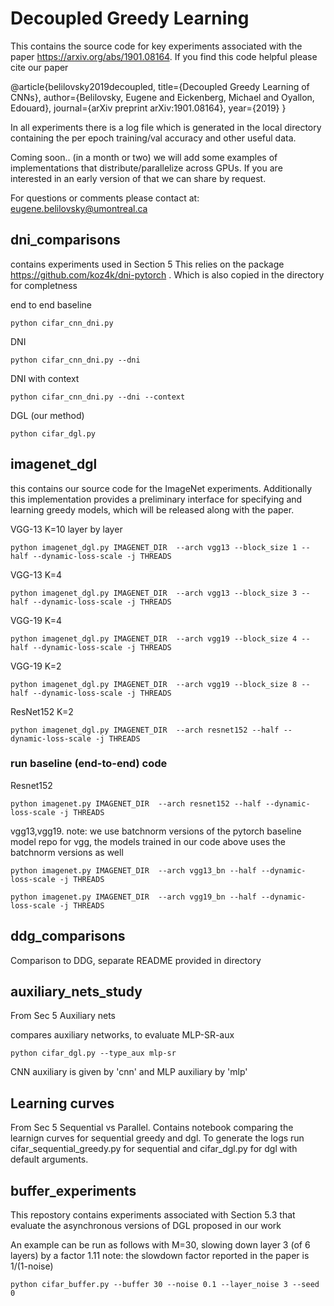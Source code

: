 # Decoupled Greedy Learning

This contains the source code for key experiments associated with the paper https://arxiv.org/abs/1901.08164. If you find this code helpful please cite our paper

@article{belilovsky2019decoupled,
  title={Decoupled Greedy Learning of CNNs},
  author={Belilovsky, Eugene and Eickenberg, Michael and Oyallon, Edouard},
  journal={arXiv preprint arXiv:1901.08164},
  year={2019}
}

In all experiments there is a log file which is generated in the local directory containing the per epoch training/val accuracy and other useful data. 

Coming soon.. (in a month or two) we will add some examples of implementations that distribute/parallelize across GPUs. If you are interested in an early version of that we can share by request. 

For questions or comments please contact at: eugene.belilovsky@umontreal.ca

## dni_comparisons
contains experiments used in Section 5
This relies on the package https://github.com/koz4k/dni-pytorch . Which is also copied in the directory for completness

end to end baseline

``
python cifar_cnn_dni.py 
``

DNI

``
python cifar_cnn_dni.py --dni
``

DNI with context

``
python cifar_cnn_dni.py --dni --context
``

DGL (our method)

``
python cifar_dgl.py 
``

## imagenet_dgl 
this contains our source code for the ImageNet experiments. Additionally this implementation provides a preliminary interface for specifying and learning greedy models, which will be released along with the paper.

VGG-13 K=10 layer by layer 

``
python imagenet_dgl.py IMAGENET_DIR  --arch vgg13 --block_size 1 --half --dynamic-loss-scale -j THREADS
``

VGG-13 K=4 

``
python imagenet_dgl.py IMAGENET_DIR  --arch vgg13 --block_size 3 --half --dynamic-loss-scale -j THREADS
``

VGG-19 K=4 

``
python imagenet_dgl.py IMAGENET_DIR  --arch vgg19 --block_size 4 --half --dynamic-loss-scale -j THREADS
``

VGG-19 K=2

``
python imagenet_dgl.py IMAGENET_DIR  --arch vgg19 --block_size 8 --half --dynamic-loss-scale -j THREADS
``

ResNet152 K=2

``
python imagenet_dgl.py IMAGENET_DIR  --arch resnet152 --half --dynamic-loss-scale -j THREADS
``

### run baseline (end-to-end) code

Resnet152

``
python imagenet.py IMAGENET_DIR  --arch resnet152 --half --dynamic-loss-scale -j THREADS
``

vgg13,vgg19. note: we use batchnorm versions of the pytorch baseline model repo for vgg, the models trained in our code above uses the batchnorm versions as well 

``
python imagenet.py IMAGENET_DIR  --arch vgg13_bn --half --dynamic-loss-scale -j THREADS
``

``
python imagenet.py IMAGENET_DIR  --arch vgg19_bn --half --dynamic-loss-scale -j THREADS
``


## ddg_comparisons
Comparison to DDG, separate README provided in directory

## auxiliary_nets_study
From Sec 5 Auxiliary nets

compares auxiliary networks, to evaluate MLP-SR-aux

```
python cifar_dgl.py --type_aux mlp-sr
```

CNN auxiliary is given by 'cnn' and MLP auxiliary by 'mlp'


## Learning curves
From Sec 5 Sequential vs Parallel. 
Contains notebook comparing the learnign curves for sequential greedy and dgl. To generate the logs run cifar_sequential_greedy.py for sequential and cifar_dgl.py for dgl with default arguments. 

## buffer_experiments
This repostory contains experiments associated with Section 5.3 that evaluate the asynchronous versions of DGL proposed in our work

An example can be run as follows with M=30, slowing down layer 3 (of 6 layers) by a factor 1.11
note: the slowdown factor reported in the paper is 1/(1-noise)

``
 python cifar_buffer.py --buffer 30 --noise 0.1 --layer_noise 3 --seed 0
``
